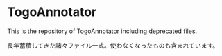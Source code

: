 # TogoAnnotator

This is the repository of TogoAnnotator including deprecated files.

長年蓄積してきた諸々ファイル一式。使わなくなったものも含まれています。
